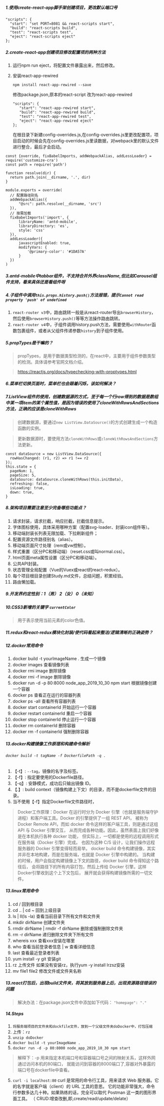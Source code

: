 ##### 1.使用create-react-app脚手架创建项目，更改默认端口号
```
"scripts": {
  "start": "set PORT=8081 && react-scripts start",
  "build": "react-scripts build",
  "test": "react-scripts test",
  "eject": "react-scripts eject"
};
```

##### 2.create-react-app创建项目修改配置项的两种方法
1. 运行npm run eject，将配置文件暴露出来，然后修改。

2. 安装react-app-rewired
	```
	npm install react-app-rewired --save
	```
	
	修改package.json,原本的react-script 改为react-app-rewired　　
	
	```
	"scripts": {
	   "start": "react-app-rewired start",
	   "build": "react-app-rewired build",
	   "test": "react-app-rewired test",
	   "eject": "react-app-rewired eject"
	};
	```
	
	在根目录下新建config-overrides.js,在config-overrides.js里更改配置项，项目启动的时候会先在config-overrides.js里读数据，对webpack里的默认文件进行整合，最后才会启动。

  ```
  const {override, fixBabelImports, addWebpackAlias, addLessLoader} = require('customize-cra')
  const path = require('path')
  
  function resolve(dir) {
  	return path.join(__dirname, '.', dir)
  }
  
  module.exports = override(
  	// 配置路径别名
  	addWebpackAlias({
  		"@src": path.resolve(__dirname, 'src')
  	}),
  	// 按需加载
  	fixBabelImports('import', {
  		libraryName: 'antd-mobile',
  		libraryDirectory: 'es',
  		style: 'css'
  	}),
  	addLessLoader({
  		javascriptEnabled: true,
  		modifyVars: {
  			'@primary-color': '#1DA57A'
  		}
  	})
  )
  ```
  
  ##### 3.antd-mobile中tabbar组件，不支持合并外界className,但比如Carousel组件支持，看来具体还是看组件呀
  
  ##### 4.子组件中调用```this.props.history.push()```方法报错，提示```Cannot read property 'push' of undefined```
  1. ```react-router v3```中，路由跳转一般是从react-router导出```browserHistory```，然后使用```browserHistory.push()```等等方法操作路由跳转。
  2. ```react-router v4```中，子组件调用history.push方法，需要使用```withRouter```函数包裹组件，或者从父组件传递参数```history```到子组件使用。
  
  ##### 5.propTypes是干嘛的？
  >propTypes，是用于数据类型检测的，在react中，主要用于组件参数类型的检测。具体请参考官网文档介绍。
  
  >https://reactjs.org/docs/typechecking-with-proptypes.html
  
  ##### 6.菜单栏切换页面时，菜单栏也会跟着闪烁，该如何解决？
  
  ##### 7.ListView组件的使用，创建数据源的方式，至于每一个行row得到的数据是数组中某一项item的某个属性值，是因为错误的使用了cloneWithRowsAndSections方法，正确的应该是cloneWithRows
  >创建数据源，要通过```new ListView.DataSource()```的方式创建生成一个构造函数的实例。
  
  >更新数据源时，要使用方法```cloneWithRows```或```cloneWithRowsAndSections```方法更新。
  
  ``` 
  const dataSource = new ListView.DataSource({
    rowHasChanged: (r1, r2) => r1 !== r2
  });
  this.state = {
    pageNum: 1,
    pageSize: 5,
    dataSource: dataSource.cloneWithRows(this.initData),
    refreshing: false,
    isLoading: true,
    down: true,
  }
  ```
  
  ##### 8.架构项目需要注意至少完备哪些功能点？
  1. 请求封装，请求拦截，响应拦截，拦截信息提示。
  2. 字体图标使用，具体采用哪种方案（配置svg-loader、封装icon组件等）。
  3. 移动端封装长列表无限加载、下拉刷新组件；
  4. 配置资源文件路径别名（alias）。
  5. 移动端页面尺寸处理（rem或vw控制）。
  6. 样式重置（区分PC和移动端）（reset.css或叫normal.css）。
  7. html页面meta属性设置（区分PC和移动端）。
  8. 公共API封装。
  9. 状态管理全局配置（Vue的Vuex或react的react-redux）。
  10. 每个项目根目录创建Study.md文件，总结问题，积累经验。
  11. 路由懒加载。
  
  ##### 9.开发界约定性别：1（男） 2（女） 0（未知）
  
  ##### 10.CSS3新增的关键字 ```currentColor```
  >用于表示使用当前元素的color色值。
  
  ##### 11.redux和react-redux模块化封装/使代码看起来整洁/逻辑清晰的正确姿势？
  
  ##### 12.docker常用命令
  1. docker build -t yourImageName . 生成一个镜像
  2. docker images 查看镜像列表
  3. docker rmi image 删除镜像
  4. docker rmi -f image 删除镜像
  5. docker run -d -p 80:8000 node_app_2019_10_30 npm start 根据镜像创建一个容器
  6. docker ps 查看正在运行的容器列表
  7. docker ps -all 查看所有容器列表
  8. docker start containerId 开始运行一个容器
  9. docker restart containerId 重启一个容器
  10. docker stop containerId 停止运行一个容器
  11. docker rm containerId 删除容器
  12. docker rm -f containerId 强制删除容器
  
  ##### 13.docker构建镜像工作原理和构建命令解析
  ###### ```docker build -t tagName -f DockerfilePath -q .```
  1. 【-t】: ```--tag```，镜像的名字及标签。
  2. 【-f】: 指定要使用的Dockerfile路径。
  3. 【-q】: 安静模式，成功后只输出镜像 ID。
  4. 【.】: build context（镜像构建上下文）的目录，而不是dockerfile文件的目录。
  5. 当不使用【-f】指定Dockerfile文件路径时，
  >Docker工作原理：Docker 在运行时分为 Docker 引擎（也就是服务端守护进程）和客户端工具。Docker 的引擎提供了一组 REST API，
  被称为 Docker Remote API，而如 docker 命令这样的客户端工具，则是通过这组 API 与 Docker 引擎交互，
  从而完成各种功能。因此，虽然表面上我们好像是在本机执行各种 docker 功能，
  但实际上，一切都是使用的远程调用形式在服务端（Docker 引擎）完成。
  也因为这种 C/S 设计，让我们操作远程服务器的 Docker 引擎变得轻而易举。
  docker build 命令构建镜像，其实并非在本地构建，而是在服务端，也就是 Docker 引擎中构建的。
  当构建的时候，用户会指定构建镜像上下文的路径，docker build 命令得知这个路径后，
  会将路径下的所有内容打包，然后上传给 Docker 引擎。这样 Docker引擎收到这个上下文包后，
  展开就会获得构建镜像所需的一切文件。
  
  ##### 13.linux常用命令
  1. cd / 回到根目录
  2. cd .. | cd ~ 回到上级目录
  3. ls | ll(ls -la) 查看当前目录下所有文件和文件夹
  4. mkdir dirName 创建文件夹
  5. rmdir dirName | rmdir -f dirName 删除或强制删除文件夹
  6. rm -r dirName 递归删除文件夹下所有文件
  7. whereis xxx 查看xxx安装在哪里
  8. who 查看当前登录者信息 | w 查看详细信息
  9. last 查看最近登录者列表
  10. yum install -y git 安装git
  11. rz 上传文件 如果没有安装rz，执行yum -y install lrzsz安装
  12. mv file1 file2 修改文件或文件夹名称
  
  
  ##### 13.react打包后，出现build文件夹，将其放到服务器上后，出现资源路径错误的问题
  >解决办法：在package.json文件中添加如下代码：
  ```"homepage": "."```
  
  ##### 14.Steps
  1. ```将服务端项目的文件夹和dockfile文件，放到一个父级文件夹doDocker中，打包压缩```
  2. 上传：```rz```
  2. ```unzip doDocker```
  3. ```docker build -t yourImageName .```
  4. ```docker run -d -p 80:8000 node_app_2019_10_30 npm start```
  >解释下：-p 用来指定本机端口号和容器端口号之间的映射关系，这样外网通过访问本机的80端口，
  >就能访问到容器的8000端口了,容器对外暴露的端口号在dockerfile中查看。
  5. ```curl -i localhost:80``` 
  curl 是常用的命令行工具，用来请求 Web 服务器。它的名字就是客户端（client）的 URL 工具的意思。
  它的功能非常强大，命令行参数多达几十种。如果熟练的话，完全可以取代 Postman 这一类的图形界面工具。
  （ CRUD:增查改删,即,create/read/update/delate）
 